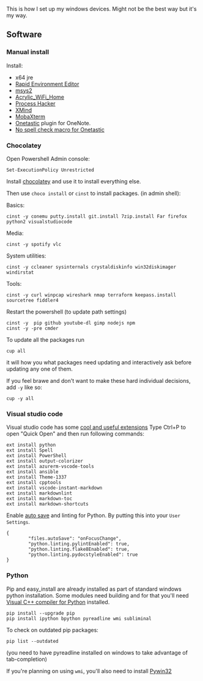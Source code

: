 This is how I set up my windows devices.
Might not be the best way but it's my way.

## Software
### Manual install

Install:
* x64 jre
* [Rapid Environment Editor](http://www.rapidee.com/en/download)
* [msys2](https://msys2.github.io/)
* [Acrylic_WiFi_Home](https://www.acrylicwifi.com/en/wlan-software/wlan-scanner-acrylic-wifi-free/)
* [Process Hacker](http://processhacker.sourceforge.net/downloads.php)
* [XMind](http://www.xmind.net/download/win/)
* [MobaXterm](http://mobaxterm.mobatek.net/download-home-edition.html)
* [Onetastic](https://getonetastic.com/) plugin for OneNote. 
* [No spell check macro for Onetastic](https://getonetastic.com/macroland&id=1DF08B3C629840759A86237CC090F8A9)

### Chocolatey 

Open Powershell Admin console:

```
Set-ExecutionPolicy Unrestricted
```

Install [chocolatey](https://chocolatey.org/) and use it to install everything else.

Then use ```choco install``` or ```cinst``` to install packages.
(in admin shell):

Basics:
```
cinst -y conemu putty.install git.install 7zip.install Far firefox python2 visualstudiocode
```

Media:
```
cinst -y spotify vlc
```

System utilities:
```
cinst -y ccleaner sysinternals crystaldiskinfo win32diskimager windirstat
```

Tools:
```
cinst -y curl winpcap wireshark nmap terraform keepass.install sourcetree fiddler4
```
Restart the powershell (to update path settings)
```
cinst -y  pip github youtube-dl gimp nodejs npm 
cinst -y -pre cmder
```

To update all the packages run 

```
cup all
```
it will how you what packages need updating and interactively ask before updating any one of them.

If you feel brawe and don't want to make these hard individual decisions, add `-y` like so:
```
cup -y all
```
### Visual studio code
Visual studio code has some [cool and useful extensions](https://marketplace.visualstudio.com/vscode)
Type Ctrl+P to open "Quick Open" and then run following commands:

```
ext install python
ext install Spell
ext install PowerShell
ext install output-colorizer
ext install azurerm-vscode-tools
ext install ansible
ext install Theme-1337
ext install cpptools
ext install vscode-instant-markdown
ext install markdownlint
ext install markdown-toc
ext install markdown-shortcuts
```
Enable [auto save](https://code.visualstudio.com/docs/editor/codebasics#_save-auto-save) and linting for Python.
By putting this into your `User Settings`.
```
{
        "files.autoSave": "onFocusChange",
        "python.linting.pylintEnabled": true,
        "python.linting.flake8Enabled": true,
        "python.linting.pydocstyleEnabled": true
}
```

### Python
Pip and easy_install are already installed as part of standard windows python installation.
Some modules need building and for that you'll need [Visual C++ compiler for Python](http://aka.ms/vcpython27) installed.

```
pip install --upgrade pip
pip install ipython bpython pyreadline wmi subliminal
```
To check on outdated pip packages:
```
pip list --outdated
```
(you need to have pyreadline installed on windows to take advantage of tab-completion)

If you're planning on using `wmi`, you'll also need to install [Pywin32](http://sourceforge.net/projects/pywin32/files/pywin32/Build%20219/pywin32-219.win-amd64-py2.7.exe/download)


